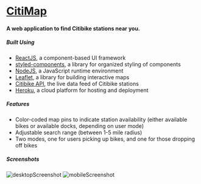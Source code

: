 # [CitiMap](https://citimap-ox.herokuapp.com)
#### A web application to find Citibike stations near you.

##### Built Using
- [ReactJS](https://reactjs.org/), a component-based UI framework
- [styled-components](https://www.styled-components.com/), a library for organized styling of components
- [NodeJS](https://nodejs.org/en/), a JavaScript runtime environment
- [Leaflet](https://leafletjs.com/), a library for building interactive maps
- [Citibike API](https://data.cityofnewyork.us/NYC-BigApps/Citi-Bike-Live-Station-Feed-JSON-/p94q-8hxh), the live data feed of Citibike stations
- [Heroku](https://www.heroku.com/), a cloud platform for hosting and deployment

##### Features

  - Color-coded map pins to indicate station availability (either available bikes or available docks, depending on user mode)
  - Adjustable search range (between 1-5 mile radius)
  - Two modes, one for users picking up bikes, and one for those dropping off bikes

##### Screenshots
![desktopScreenshot](https://lh3.googleusercontent.com/dCqdoRq9OqKeXpTRt2j2oiW7DMbjZIoyBBuS9MU8w5L1piapofTo28giP6WFGsi4EETb-76uI3IOtfKX4t_NIqsWFwlf25LHeVPfyyqUsJq2ZgeVG2brLkEsNBq7P4EzAWwvW70E58NYPHqORrMopKubU3AwauMeSvKYxZsknUhyBPz7T_0WLyyBR85JpmIEk34BrqOqRM5F4Blq2pHZI19gg65T7mBw3qg_ETivM56xGQGGb6EDXPT7Qqs2520XkT-KEAr7DolQ7N70J1WMB6NUAdlZ4mDQnOuIlkQhIbiFgQ79UFBBiY0I7wFvrJF6nJEe9XwbyYrLUjlLU4TK7lgic-mmry8B8tnzlu5bjTCrSTKD1pIQcuuoV71yhuR7_f6m1Fm02QioYvSorsp8WDDwddX2U56ZoP-SuKZ02i-fMd-cU1bgL7IcGUi7KjbK3xhuKywkI0sTsMaaWPYZFeoECLniILSyvquap_ikpvCz1SazL6hym5xXk_g3c2a8OrSc2XxVSfzUUSNcSrcgSf8pZ53N3WeZZDipQyRnTZRN1E1oKA0YOC6ZqJEK_mfn6lAsHNmUEg4nj7pmAmFR01QPmieYyxnXTuNSP9Tb9hRP_xwJG1OFbo5RufoWMJ_S0y8LDouYqx7hbVL4D6Wohq5JzpjyDqf4zCd9FpxL9MbW5XKu4iSS3-nqjrHF7OwYFHSh77V3J5L99vhTez7pysMz=w1499-h834-no)
![mobileScreenshot](https://lh3.googleusercontent.com/BvG8Z9Hf-EM9RvK63YRfI-71WYk6ke1H4H20HWkCZzAu3DXXbBfr1yjgxKtSNfG2dHgxgqe8ioFZUWvnmze-p5salNX-a8Xdzr-bRAegErob074j1uCJksI236cTt6-269bWWDRWQs9x0ruotSH3cxmatxIieuvKAevtfBZ2ii1ECoi7PmBvUGFS-dngVMjbYR3WVMC9HzXCWwjo1fyx0JV4HGwGY_CaJfLn1ut3QPVGBqtuBB6IHgqNo_3gkqdqEDnZ3A2touLQ2BdRdk4ls8OhNTfjvKWPCxQpOpwuW3yvATt4rn11mWeaQGPCCnulV6sRdH4yLoRoNTeUtCPi_j62VJHKWNyP0z2d9KsHzCoMpZxz1WboOUJ_iO3EIr8nhPuYatr1WYOt1AL0itNdmfqvR06OpmUsIAINPZftXQ-Fch3HyRulEg_A6H41jYUZTjq0hCH5oxWrX-aksXTfZyGcSBJ-pPQGtAfL6-Jzwmpk0g8tA3uFpiniK5rYUDdEr-wa-ApL4kuLZrYe1HAFfX5PwGh3SPnCq3wb9aCmCaeQRFDOVXXqvy-BkCcGo0KvmGBB0vVzzdilG-SMYuDnqz3LTf8CokSBCUkMQCFpw94-VMO_FxBdE2tQauYp3peavDjMJ_li-L-2OZXufnnuqgpI_X2APgBe_6Ixp0GgAksLVBUjh7YO8sni9tBV6WJ_vrbbczSic2tKUL95W1mdaMBk=w870-h1681-no)
